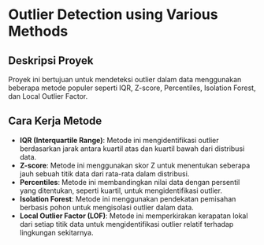 # Outlier Detection using Various Methods

## Deskripsi Proyek
Proyek ini bertujuan untuk mendeteksi outlier dalam data menggunakan beberapa metode populer seperti IQR, Z-score, Percentiles, Isolation Forest, dan Local Outlier Factor.

## Cara Kerja Metode
- **IQR (Interquartile Range)**: Metode ini mengidentifikasi outlier berdasarkan jarak antara kuartil atas dan kuartil bawah dari distribusi data.
- **Z-score**: Metode ini menggunakan skor Z untuk menentukan seberapa jauh sebuah titik data dari rata-rata dalam distribusi.
- **Percentiles**: Metode ini membandingkan nilai data dengan persentil yang ditentukan, seperti kuartil, untuk mengidentifikasi outlier.
- **Isolation Forest**: Metode ini menggunakan pendekatan pemisahan berbasis pohon untuk mengisolasi outlier dalam data.
- **Local Outlier Factor (LOF)**: Metode ini memperkirakan kerapatan lokal dari setiap titik data untuk mengidentifikasi outlier relatif terhadap lingkungan sekitarnya.
